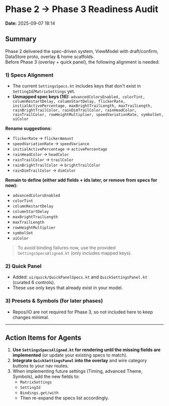 # Phase 2 → Phase 3 Readiness Audit

**Date:** 2025-09-07 18:14

## Summary

Phase 2 delivered the spec-driven system, ViewModel with draft/confirm, DataStore proto, overlay & home scaffolds.  
Before Phase 3 (overlay + quick panel), the following alignment is needed:

### 1) Specs Alignment
- The current `SettingsSpecs.kt` includes keys that don't exist in `SettingId`/`MatrixSettings` yet.
- **Unmapped spec keys (16):** `advancedColorsEnabled, colorTint, columnRestartDelay, columnStartDelay, flickerRate, initialActivePercentage, maxBrightTrailLength, maxTrailLength, rainBrightTrailColor, rainDimTrailColor, rainHeadColor, rainTrailColor, rowHeightMultiplier, speedVariationRate, symbolSet, uiColor`

**Rename suggestions:**
- `flickerRate` → `flickerAmount`
- `speedVariationRate` → `speedVariance`
- `initialActivePercentage` → `activePercentage`
- `rainHeadColor` → `headColor`
- `rainTrailColor` → `trailColor`
- `rainBrightTrailColor` → `brightTrailColor`
- `rainDimTrailColor` → `dimColor`

**Remain to define (either add fields + ids later, or remove from specs for now):**
- `advancedColorsEnabled`
- `colorTint`
- `columnRestartDelay`
- `columnStartDelay`
- `maxBrightTrailLength`
- `maxTrailLength`
- `rowHeightMultiplier`
- `symbolSet`
- `uiColor`

> To avoid binding failures now, use the provided `SettingsSpecsAligned.kt` (only includes mapped keys).

### 2) Quick Panel
- Added: `ui/quick/QuickPanelSpecs.kt` and `QuickSettingsPanel.kt` (curated 6 controls).
- These use only keys that already exist in your model.

### 3) Presets & Symbols (for later phases)
- Repos/IO are not required for Phase 3, so not included here to keep changes minimal.

---

## Action Items for Agents

1. **Use `SettingsSpecsAligned.kt` for rendering until the missing fields are implemented** (or update your existing specs to match).
2. **Integrate `QuickSettingsPanel` into the overlay** and wire category buttons to your nav routes.
3. When implementing future settings (Timing, advanced Theme, Symbols), add the new fields to:
   - `MatrixSettings`
   - `SettingId`
   - `Bindings.get/with`
   - Then re-expand the specs list accordingly.
